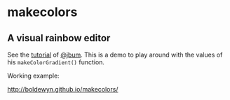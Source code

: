 # makecolors

## A visual rainbow editor

See the [tutorial](http://krazydad.com/tutorials/makecolors.php) of
[@jbum](https://twitter.com/jbum). This is a demo to play around with the
values of his `makeColorGradient()` function.

Working example:

http://boldewyn.github.io/makecolors/
